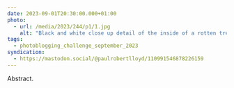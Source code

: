 ```yaml
---
date: 2023-09-01T20:30:00.000+01:00
photo:
  - url: /media/2023/244/p1/1.jpg
    alt: "Black and white close up detail of the inside of a rotten tree trunk."
tags:
  - photoblogging_challenge_september_2023
syndication:
  - https://mastodon.social/@paulrobertlloyd/110991546878226159
---
```


Abstract.
